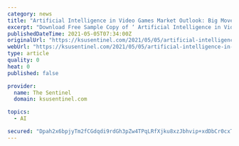 ```yaml
---
category: news
title: "Artificial Intelligence in Video Games Market Outlook: Big Move in Years to Come | Ubisoft, Tencent, EA, Konami, Playtika"
excerpt: "Download Free Sample Copy of ‘ Artificial Intelligence in Video Games market’ Report @ Key Segments Studied in the Global Artificial Intelligence in Video Games Market In video games, artificial intelligence (AI) is used to generate responsive,"
publishedDateTime: 2021-05-05T07:34:00Z
originalUrl: "https://ksusentinel.com/2021/05/05/artificial-intelligence-in-video-games-market-outlook-big-move-in-years-to-come-ubisoft-tencent-ea-konami-playtika/"
webUrl: "https://ksusentinel.com/2021/05/05/artificial-intelligence-in-video-games-market-outlook-big-move-in-years-to-come-ubisoft-tencent-ea-konami-playtika/"
type: article
quality: 0
heat: 0
published: false

provider:
  name: The Sentinel
  domain: ksusentinel.com

topics:
  - AI

secured: "Dpah2x6bpjyTm2fCGdqdi9rdGh3pZw4TPqLRfXjku8xzJbhvip+xdDbCr0cxTWKBH44+pNK/I2Yh4GjjttWBqe9g3DNDHlArSDFJV0yr3zynd21hDXZNoJXCkqr52zHmNicMil4GZdTIytvsddkb6eo02adXFgIANZFomdPKK9KufHWeTaNsQ3ib/QYEdheFvTMrYNsGtnasBetBS1sf0+6hpNVb3CKcPOG4zyB5SCz00Y7SMy5wnrzym2L7B+z7ULk2w59U+M9xjDQUJ/Xn+eWI713DkE6zj07chLs1mqHk19BhFCsTPrlcXnlt+vOjOlY4Sl95USlTSs2leA8v0Ztv7BHicr0WlW4Y6u99tGw=;utvZhDNKuRePWozkg9KnQw=="
---
```



